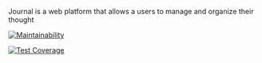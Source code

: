 Journal is a web platform that allows a users to manage and organize their thought

[![Maintainability](https://api.codeclimate.com/v1/badges/f0147359a861fb96d43a/maintainability)](https://codeclimate.com/github/Victor-Ugwueze/journal/maintainability)

[![Test Coverage](https://api.codeclimate.com/v1/badges/f0147359a861fb96d43a/test_coverage)](https://codeclimate.com/github/Victor-Ugwueze/journal/test_coverage)
